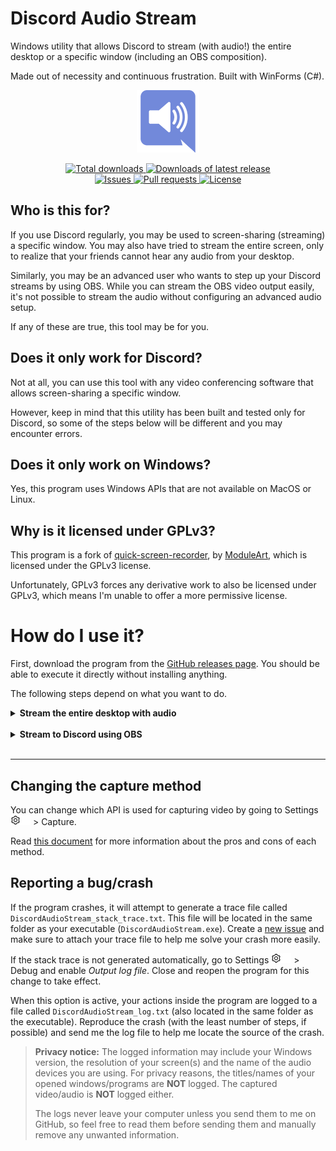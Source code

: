 # Discord Audio Stream

Windows utility that allows Discord to stream (with audio!) the entire desktop or a specific window (including an OBS composition).

Made out of necessity and continuous frustration. Built with WinForms (C#).


<p align="center">
    <img alt="Logo" src="docs/img/logo-100.png">
</p>
<p align="center">
    <a href="https://github.com/p-rivero/DiscordAudioStream/releases">
        <img alt="Total downloads" src="https://img.shields.io/github/downloads/p-rivero/DiscordAudioStream/total?label=total%20downloads">
    </a>
    <a href="https://github.com/p-rivero/DiscordAudioStream/releases">
        <img alt="Downloads of latest release" src="https://img.shields.io/github/downloads/p-rivero/DiscordAudioStream/latest/total?label=downloads%20(latest%20release)">
    </a>
    <br>
    <a href="https://github.com/p-rivero/DiscordAudioStream/issues">
        <img alt="Issues" src="https://img.shields.io/github/issues/p-rivero/DiscordAudioStream">
    </a>
    <a href="https://github.com/p-rivero/DiscordAudioStream/pulls">
        <img alt="Pull requests" src="https://img.shields.io/github/issues-pr/p-rivero/DiscordAudioStream">
    </a>
    <a href="https://github.com/p-rivero/DiscordAudioStream/blob/master/LICENSE">
        <img alt="License" src="https://img.shields.io/github/license/p-rivero/DiscordAudioStream">
    </a>
</p>



## Who is this for?

If you use Discord regularly, you may be used to screen-sharing (streaming) a specific window. You may also have tried to stream the entire screen, only to realize that your friends cannot hear any audio from your desktop.

Similarly, you may be an advanced user who wants to step up your Discord streams by using OBS. While you can stream the OBS video output easily, it's not possible to stream the audio without configuring an advanced audio setup.

If any of these are true, this tool may be for you.


## Does it only work for Discord?

Not at all, you can use this tool with any video conferencing software that allows screen-sharing a specific window.

However, keep in mind that this utility has been built and tested only for Discord, so some of the steps below will be different and you may encounter errors.


## Does it only work on Windows?

Yes, this program uses Windows APIs that are not available on MacOS or Linux.


## Why is it licensed under GPLv3?

This program is a fork of [quick-screen-recorder](https://github.com/ModuleArt/quick-screen-recorder), by [ModuleArt](https://github.com/ModuleArt), which is licensed under the GPLv3 license.

Unfortunately, GPLv3 forces any derivative work to also be licensed under GPLv3, which means I'm unable to offer a more permissive license.


# How do I use it?

First, download the program from the [GitHub releases page](https://github.com/p-rivero/DiscordAudioStream/releases). You should be able to execute it directly without installing anything.

The following steps depend on what you want to do.

<details>
<summary><b>Stream the entire desktop with audio</b></summary>
<br>

1. Decide for which programs you want to actually share the audio.

    **Tip:** your answer should never be *"all of them"*. You should, at least, exclude Discord (otherwise, the viewers of your stream will hear themselves).
    
    > **Update:** Discord now seems to create 2 outputs: one for the call audio (voices of the call members) and another for the media audio (videos sent in a text channel). This means that you are now able to stream the Discord window (for example, to group watch videos from a text channel) without the viewers hearing themselves. You need to determine which of the 2 outputs is the media audio and only share that one (do not include the call audio).
    
2. Open the volume mixer. You can do this from the DiscordAudioStream window by using `Ctrl+V` or clicking the mixer icon: ![Volume mixer icon - Light theme](docs/img/mixer-light.png#gh-light-mode-only)![Volume mixer icon - Dark theme](docs/img/mixer-dark.png#gh-dark-mode-only).

3. *For each* of the programs whose audio you want to share, change its *output* device from "Default" to another device (that you are not currently using). For example, if you have Steam installed you should have a virtual audio device called "Steam Streaming Speakers" that you can use (unless you are using it for other purposes).

    - Set the output of *all* the desired programs to **the same** audio device.
    - Don't worry if you stop hearing the audio from the programs you are sharing. Later you will be able to hear them again.
    - Make sure that there are no other programs outputting audio to the device you selected. Everything that gets output to this device will be shared.

    <br>
    <details>
    <summary>I want to use an audio capture card</summary>
        Capture cards and microphones are audio input devices, but DiscordAudioStream only shows output devices by default. Open DiscordAudioStream settings > Debug and enable "Show audio input devices". You should now see your capture cards and microphones in the audio capture dropdown with the <code>[IN]</code> prefix.
        <br>
        Keep in mind that Discord already shares your microphone when you enter a call, so you don't need to capture it in DiscordAudioStream.
    </details>
    <br>
    <details>
    <summary>I don't have any unused audio device!</summary>
        You can use <a href="https://vb-audio.com/Cable/">VB-CABLE</a>, which creates 2 virtual audio devices: <code>CABLE Input</code> (virtual output device) and <code>CABLE Output</code> (virtual microphone). Set the output of the programs you want to capture to <code>CABLE Input</code> and try to capture <code>VB-Audio Virtual Cable</code> in DiscordAudioStream (see step 4 below).
        <br>
        When you start capturing the audio in step 7, you may encounter an error. If this happens, you will need to open DiscordAudioStream settings > Debug and enable "Show audio input devices". Go to the audio capture dropdown and capture <code>[IN] VB-Audio Virtual Cable</code> instead.
    </details>
    <br>
    
    ![Change audio device in volume mixer](docs/img/audio-device.png)

4. In the *Audio capture input* dropdown, select the (previously unused) audio device that you have chosen in step 3.

5. (Optional) In the upcoming steps we will create a new window with the same size as the screen you are sharing. In order to make its size more manageable, you may want to change the *Video capture scale* dropdown to 50%.

6. In the *Video capture area* dropdown, select the screen you want to share.

7. Click the *Start Stream* button. This will create a new window. You should now be able to hear the audio from the programs you stopped hearing in step 3.

8. In Discord, select "Share Your Screen". This will show a list of open windows. Select the window called "Discord Audio Stream" (the one that was created in step 7).

    - In DiscordAudioStream settings, you can change the *Stream title* (the default value is "Discord Audio Stream"). If you have changed this setting, select the window with the title you have chosen instead. Discord usually doesn't show this title to the viewers, so you can set it to something like "⚠️THIS WINDOW⚠️" to make finding the window easier.

9. You are now sharing your screen with the audio from the selected programs. When you are done, you can close DiscordAudioStream.

    - **Very important:** remember to restore the output device of your programs to "Default". Otherwise, you won't be able to hear their audio.
    - Keep in mind that if you minimize the window that was created in step 7, your Discord stream will probably be paused. You may want to hide this window behind other windows, without minimizing it.


    ![Video and audio dropdowns](docs/img/dropdowns.png)

</details>
<br>

<details>
<summary><b>Stream to Discord using OBS</b></summary>
<br>

First, follow steps 1-4 above (expand the "Stream the entire desktop with audio" dropdown).

> **Important:** the program for which you want to share the audio **is NOT** OBS (OBS doesn't actually output any audio). Instead, you must identify which programs you are recording and share their audio (change their output device) separately.
> 
> For example, if you have added the following sources to your OBS composition:
> - The game you are playing
> - Your webcam + microphone
> - Stream alerts (with audio), using Google Chrome
> 
> Then, the programs for which you want to share the audio are 1. the game and 2. Google Chrome. Do not worry about the microphone, since Discord already shares it when you enter a call.

Now follow this steps:

5. In OBS, right-click the preview and select "Windowed Projector (Preview)". This will create a new window. You can now minimize OBS (but not the preview window). You may want to make this window slightly bigger, in order to improve video quality.

6. Open DiscordAudioStream (this program). In the *Video capture area* dropdown, select the window "Windowed Projector (Preview)" (the one that was created in step 5).

7. Click the *Start Stream* button. This will create a new window. You should now be able to hear the audio from the programs you stopped hearing in step 3.

8. In Discord, select "Share Your Screen". This will show a list of open windows. Select the window called "Discord Audio Stream" (the one that was created in step 7).

    - In DiscordAudioStream settings, you can change the *Stream title* (the default value is "Discord Audio Stream"). If you have changed this setting, select the window with the title you have chosen instead. Discord usually doesn't show this title to the viewers, so you can set it to something like "⚠️THIS WINDOW⚠️" to make finding the window easier.

9. You are now sharing your OBS composition with the audio from the selected programs. When you are done, you can close DiscordAudioStream.

    - **Very important:** remember to restore the output device of your programs to "Default". Otherwise, you won't be able to hear their audio.
    - Keep in mind that if you minimize the window that was created in step 7, your Discord stream will probably be paused. You may want to hide this window behind other windows, without minimizing it.

</details>
<br>

---

## Changing the capture method

You can change which API is used for capturing video by going to Settings ![Settings icon - Light theme](docs/img/settings-light.png#gh-light-mode-only)![Settings icon - Dark theme](docs/img/settings-dark.png#gh-dark-mode-only) > Capture.

Read [this document](/docs/CaptureMethods.md) for more information about the pros and cons of each method. 

## Reporting a bug/crash

If the program crashes, it will attempt to generate a trace file called `DiscordAudioStream_stack_trace.txt`. This file will be located in the same folder as your executable (`DiscordAudioStream.exe`).
Create a [new issue](https://github.com/p-rivero/DiscordAudioStream/issues/new) and make sure to attach your trace file to help me solve your crash more easily.

If the stack trace is not generated automatically, go to Settings ![Settings icon - Light theme](docs/img/settings-light.png#gh-light-mode-only)![Settings icon - Dark theme](docs/img/settings-dark.png#gh-dark-mode-only) > Debug and enable *Output log file*.
Close and reopen the program for this change to take effect.

When this option is active, your actions inside the program are logged to a file called `DiscordAudioStream_log.txt` (also located in the same folder as the executable).
Reproduce the crash (with the least number of steps, if possible) and send me the log file to help me locate the source of the crash. 

> **Privacy notice:** The logged information may include your Windows version, the resolution of your screen(s) and the name of the audio devices you are using. For privacy reasons, the titles/names of your opened windows/programs are **NOT** logged. The captured video/audio is **NOT** logged either. 
> 
> The logs never leave your computer unless you send them to me on GitHub, so feel free to read them before sending them and manually remove any unwanted information.
